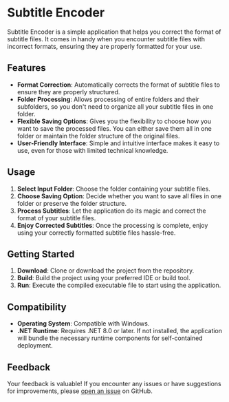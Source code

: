# Subtitle Encoder

Subtitle Encoder is a simple application that helps you correct the format of subtitle files. It comes in handy when you encounter subtitle files with incorrect formats, ensuring they are properly formatted for your use.

## Features

- **Format Correction**: Automatically corrects the format of subtitle files to ensure they are properly structured.
- **Folder Processing**: Allows processing of entire folders and their subfolders, so you don't need to organize all your subtitle files in one folder.
- **Flexible Saving Options**: Gives you the flexibility to choose how you want to save the processed files. You can either save them all in one folder or maintain the folder structure of the original files.
- **User-Friendly Interface**: Simple and intuitive interface makes it easy to use, even for those with limited technical knowledge.

## Usage

1. **Select Input Folder**: Choose the folder containing your subtitle files.
2. **Choose Saving Option**: Decide whether you want to save all files in one folder or preserve the folder structure.
3. **Process Subtitles**: Let the application do its magic and correct the format of your subtitle files.
4. **Enjoy Corrected Subtitles**: Once the processing is complete, enjoy using your correctly formatted subtitle files hassle-free.

## Getting Started

1. **Download**: Clone or download the project from the repository.
2. **Build**: Build the project using your preferred IDE or build tool.
3. **Run**: Execute the compiled executable file to start using the application.

## Compatibility

- **Operating System**: Compatible with Windows.
- **.NET Runtime**: Requires .NET 8.0 or later. If not installed, the application will bundle the necessary runtime components for self-contained deployment.

## Feedback

Your feedback is valuable! If you encounter any issues or have suggestions for improvements, please [open an issue](https://github.com/your-username/subtitle-encoder/issues) on GitHub.
